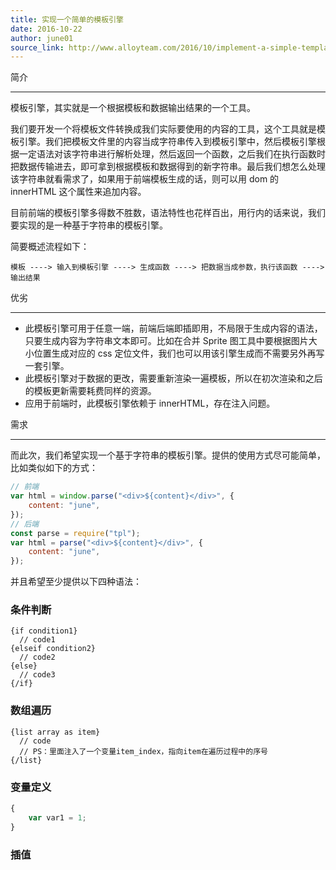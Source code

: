```yaml
---
title: 实现一个简单的模板引擎
date: 2016-10-22
author: june01
source_link: http://www.alloyteam.com/2016/10/implement-a-simple-template-engine/
---
```


<!-- {% raw %} - for jekyll -->

简介  

* * *

模板引擎，其实就是一个根据模板和数据输出结果的一个工具。

我们要开发一个将模板文件转换成我们实际要使用的内容的工具，这个工具就是模板引擎。我们把模板文件里的内容当成字符串传入到模板引擎中，然后模板引擎根据一定语法对该字符串进行解析处理，然后返回一个函数，之后我们在执行函数时把数据传输进去，即可拿到根据模板和数据得到的新字符串。最后我们想怎么处理该字符串就看需求了，如果用于前端模板生成的话，则可以用 dom 的 innerHTML 这个属性来追加内容。

目前前端的模板引擎多得数不胜数，语法特性也花样百出，用行内的话来说，我们要实现的是一种基于字符串的模板引擎。

简要概述流程如下：

    模板 ----> 输入到模板引擎 ----> 生成函数 ----> 把数据当成参数，执行该函数 ----> 输出结果

优劣  

* * *

-   此模板引擎可用于任意一端，前端后端即插即用，不局限于生成内容的语法，只要生成内容为字符串文本即可。比如在合并 Sprite 图工具中要根据图片大小位置生成对应的 css 定位文件，我们也可以用该引擎生成而不需要另外再写一套引擎。
-   此模板引擎对于数据的更改，需要重新渲染一遍模板，所以在初次渲染和之后的模板更新需要耗费同样的资源。
-   应用于前端时，此模板引擎依赖于 innerHTML，存在注入问题。

需求  

* * *

而此次，我们希望实现一个基于字符串的模板引擎。提供的使用方式尽可能简单，比如类似如下的方式：

```javascript
// 前端
var html = window.parse("<div>${content}</div>", {
    content: "june",
});
// 后端
const parse = require("tpl");
var html = parse("<div>${content}</div>", {
    content: "june",
});
```

并且希望至少提供以下四种语法：

### 条件判断

    {if condition1}
      // code1
    {elseif condition2}
      // code2
    {else}
      // code3
    {/if}

### 数组遍历

    {list array as item}
      // code
      // PS：里面注入了一个变量item_index，指向item在遍历过程中的序号
    {/list}

### 变量定义

```javascript
{
    var var1 = 1;
}
```

### 插值


<!-- {% endraw %} - for jekyll -->